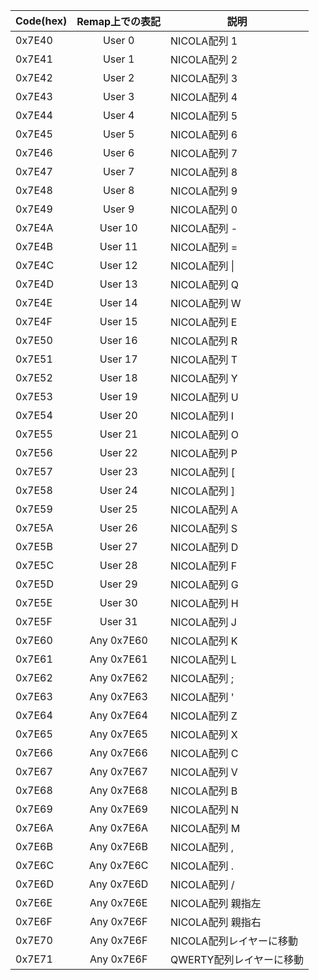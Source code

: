 | Code(hex) | Remap上での表記 | 説明 |
|----|:---:|----|
|0x7E40|User 0|NICOLA配列 1|
|0x7E41|User 1|NICOLA配列 2|
|0x7E42|User 2|NICOLA配列 3|
|0x7E43|User 3|NICOLA配列 4|
|0x7E44|User 4|NICOLA配列 5|
|0x7E45|User 5|NICOLA配列 6|
|0x7E46|User 6|NICOLA配列 7|
|0x7E47|User 7|NICOLA配列 8|
|0x7E48|User 8|NICOLA配列 9|
|0x7E49|User 9|NICOLA配列 0|
|0x7E4A|User 10|NICOLA配列 -|
|0x7E4B|User 11|NICOLA配列 =|
|0x7E4C|User 12|NICOLA配列 \|
|0x7E4D|User 13|NICOLA配列 Q|
|0x7E4E|User 14|NICOLA配列 W|
|0x7E4F|User 15|NICOLA配列 E|
|0x7E50|User 16|NICOLA配列 R|
|0x7E51|User 17|NICOLA配列 T|
|0x7E52|User 18|NICOLA配列 Y|
|0x7E53|User 19|NICOLA配列 U|
|0x7E54|User 20|NICOLA配列 I|
|0x7E55|User 21|NICOLA配列 O|
|0x7E56|User 22|NICOLA配列 P|
|0x7E57|User 23|NICOLA配列 [|
|0x7E58|User 24|NICOLA配列 ]|
|0x7E59|User 25|NICOLA配列 A|
|0x7E5A|User 26|NICOLA配列 S|
|0x7E5B|User 27|NICOLA配列 D|
|0x7E5C|User 28|NICOLA配列 F|
|0x7E5D|User 29|NICOLA配列 G|
|0x7E5E|User 30|NICOLA配列 H|
|0x7E5F|User 31|NICOLA配列 J|
|0x7E60|Any 0x7E60|NICOLA配列 K|
|0x7E61|Any 0x7E61|NICOLA配列 L|
|0x7E62|Any 0x7E62|NICOLA配列 ;|
|0x7E63|Any 0x7E63|NICOLA配列 '|
|0x7E64|Any 0x7E64|NICOLA配列 Z|
|0x7E65|Any 0x7E65|NICOLA配列 X|
|0x7E66|Any 0x7E66|NICOLA配列 C|
|0x7E67|Any 0x7E67|NICOLA配列 V|
|0x7E68|Any 0x7E68|NICOLA配列 B|
|0x7E69|Any 0x7E69|NICOLA配列 N|
|0x7E6A|Any 0x7E6A|NICOLA配列 M|
|0x7E6B|Any 0x7E6B|NICOLA配列 ,|
|0x7E6C|Any 0x7E6C|NICOLA配列 .|
|0x7E6D|Any 0x7E6D|NICOLA配列 /|
|0x7E6E|Any 0x7E6E|NICOLA配列 親指左|
|0x7E6F|Any 0x7E6F|NICOLA配列 親指右|
|0x7E70|Any 0x7E6F|NICOLA配列レイヤーに移動|TO（）やMO（）などのレイヤー移動コマンドではなくコチラを使用
|0x7E71|Any 0x7E6F|QWERTY配列レイヤーに移動|TO（）やMO（）などのレイヤー移動コマンドではなくコチラを使用
